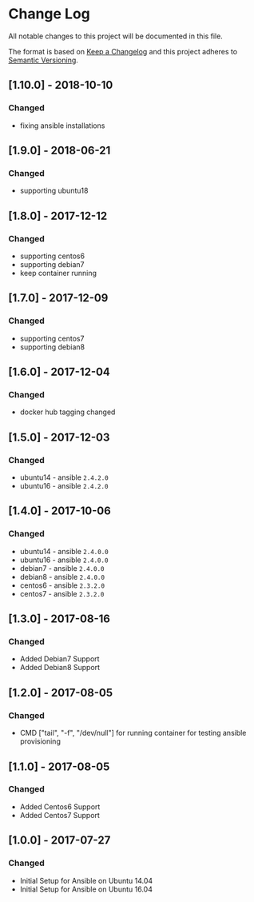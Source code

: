 # Change Log
All notable changes to this project will be documented in this file.

The format is based on [Keep a Changelog](http://keepachangelog.com/)
and this project adheres to [Semantic Versioning](http://semver.org/).


## [1.10.0] - 2018-10-10
### Changed
- fixing ansible installations


## [1.9.0] - 2018-06-21
### Changed
- supporting ubuntu18


## [1.8.0] - 2017-12-12
### Changed
- supporting centos6
- supporting debian7
- keep container running


## [1.7.0] - 2017-12-09
### Changed
- supporting centos7
- supporting debian8


## [1.6.0] - 2017-12-04
### Changed
- docker hub tagging changed


## [1.5.0] - 2017-12-03
### Changed
- ubuntu14 - ansible `2.4.2.0`
- ubuntu16 - ansible `2.4.2.0`


## [1.4.0] - 2017-10-06
### Changed
- ubuntu14 - ansible `2.4.0.0`
- ubuntu16 - ansible `2.4.0.0`
- debian7 - ansible `2.4.0.0`
- debian8 - ansible `2.4.0.0`
- centos6 - ansible `2.3.2.0`
- centos7 - ansible `2.3.2.0`


## [1.3.0] - 2017-08-16
### Changed
- Added Debian7 Support
- Added Debian8 Support


## [1.2.0] - 2017-08-05
### Changed
- CMD ["tail", "-f", "/dev/null"] for running container for testing ansible provisioning


## [1.1.0] - 2017-08-05
### Changed
- Added Centos6 Support
- Added Centos7 Support


## [1.0.0] - 2017-07-27
### Changed
- Initial Setup for Ansible on Ubuntu 14.04
- Initial Setup for Ansible on Ubuntu 16.04